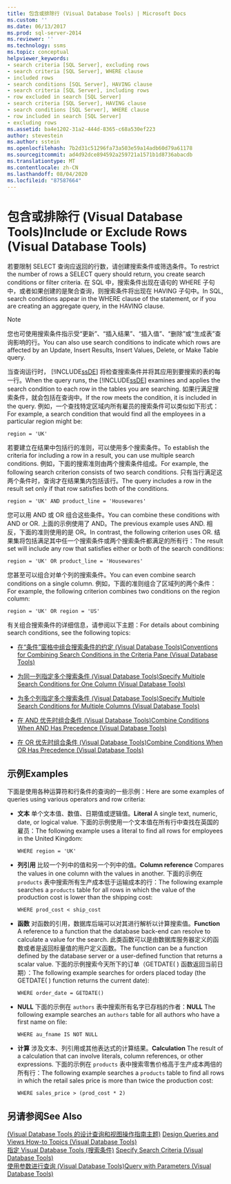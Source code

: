 ```yaml
---
title: 包含或排除行 (Visual Database Tools) | Microsoft Docs
ms.custom: ''
ms.date: 06/13/2017
ms.prod: sql-server-2014
ms.reviewer: ''
ms.technology: ssms
ms.topic: conceptual
helpviewer_keywords:
- search criteria [SQL Server], excluding rows
- search criteria [SQL Server], WHERE clause
- included rows
- search conditions [SQL Server], HAVING clause
- search criteria [SQL Server], including rows
- row excluded in search [SQL Server]
- search criteria [SQL Server], HAVING clause
- search conditions [SQL Server], WHERE clause
- row included in search [SQL Server]
- excluding rows
ms.assetid: ba4e1202-31a2-444d-8365-c68a530ef223
author: stevestein
ms.author: sstein
ms.openlocfilehash: 7b2d31c51296fa73a503e59a14adb60d79a61178
ms.sourcegitcommit: ad4d92dce894592a259721a1571b1d8736abacdb
ms.translationtype: MT
ms.contentlocale: zh-CN
ms.lasthandoff: 08/04/2020
ms.locfileid: "87587664"
---
```

# <a name="include-or-exclude-rows-visual-database-tools"></a><span data-ttu-id="82c9f-102">包含或排除行 (Visual Database Tools)</span><span class="sxs-lookup"><span data-stu-id="82c9f-102">Include or Exclude Rows (Visual Database Tools)</span></span>
  <span data-ttu-id="82c9f-103">若要限制 SELECT 查询应返回的行数，请创建搜索条件或筛选条件。</span><span class="sxs-lookup"><span data-stu-id="82c9f-103">To restrict the number of rows a SELECT query should return, you create search conditions or filter criteria.</span></span> <span data-ttu-id="82c9f-104">在 SQL 中，搜索条件出现在语句的 WHERE 子句中，或者如果创建的是聚合查询，则搜索条件将出现在 HAVING 子句中。</span><span class="sxs-lookup"><span data-stu-id="82c9f-104">In SQL, search conditions appear in the WHERE clause of the statement, or if you are creating an aggregate query, in the HAVING clause.</span></span>  
  
> [!NOTE]  
>  <span data-ttu-id="82c9f-105">您也可使用搜索条件指示受“更新”、“插入结果”、“插入值”、“删除”或“生成表”查询影响的行。</span><span class="sxs-lookup"><span data-stu-id="82c9f-105">You can also use search conditions to indicate which rows are affected by an Update, Insert Results, Insert Values, Delete, or Make Table query.</span></span>  
  
 <span data-ttu-id="82c9f-106">当查询运行时， [!INCLUDE[ssDE](../../includes/ssde-md.md)] 将检查搜索条件并将其应用到要搜索的表的每一行。</span><span class="sxs-lookup"><span data-stu-id="82c9f-106">When the query runs, the [!INCLUDE[ssDE](../../includes/ssde-md.md)] examines and applies the search condition to each row in the tables you are searching.</span></span> <span data-ttu-id="82c9f-107">如果行满足搜索条件，就会包括在查询中。</span><span class="sxs-lookup"><span data-stu-id="82c9f-107">If the row meets the condition, it is included in the query.</span></span> <span data-ttu-id="82c9f-108">例如，一个查找特定区域内所有雇员的搜索条件可以类似如下形式：</span><span class="sxs-lookup"><span data-stu-id="82c9f-108">For example, a search condition that would find all the employees in a particular region might be:</span></span>  
  
```  
region = 'UK'  
```  
  
 <span data-ttu-id="82c9f-109">若要建立在结果中包括行的准则，可以使用多个搜索条件。</span><span class="sxs-lookup"><span data-stu-id="82c9f-109">To establish the criteria for including a row in a result, you can use multiple search conditions.</span></span> <span data-ttu-id="82c9f-110">例如，下面的搜索准则由两个搜索条件组成。</span><span class="sxs-lookup"><span data-stu-id="82c9f-110">For example, the following search criterion consists of two search conditions.</span></span> <span data-ttu-id="82c9f-111">只有当行满足这两个条件时，查询才在结果集内包括该行。</span><span class="sxs-lookup"><span data-stu-id="82c9f-111">The query includes a row in the result set only if that row satisfies both of the conditions.</span></span>  
  
```  
region = 'UK' AND product_line = 'Housewares'  
```  
  
 <span data-ttu-id="82c9f-112">您可以用 AND 或 OR 组合这些条件。</span><span class="sxs-lookup"><span data-stu-id="82c9f-112">You can combine these conditions with AND or OR.</span></span> <span data-ttu-id="82c9f-113">上面的示例使用了 AND。</span><span class="sxs-lookup"><span data-stu-id="82c9f-113">The previous example uses AND.</span></span> <span data-ttu-id="82c9f-114">相反，下面的准则使用的是 OR。</span><span class="sxs-lookup"><span data-stu-id="82c9f-114">In contrast, the following criterion uses OR.</span></span> <span data-ttu-id="82c9f-115">结果集将包括满足其中任一个搜索条件或两个搜索条件都满足的所有行：</span><span class="sxs-lookup"><span data-stu-id="82c9f-115">The result set will include any row that satisfies either or both of the search conditions:</span></span>  
  
```  
region = 'UK' OR product_line = 'Housewares'  
```  
  
 <span data-ttu-id="82c9f-116">您甚至可以组合对单个列的搜索条件。</span><span class="sxs-lookup"><span data-stu-id="82c9f-116">You can even combine search conditions on a single column.</span></span> <span data-ttu-id="82c9f-117">例如，下面的准则组合了区域列的两个条件：</span><span class="sxs-lookup"><span data-stu-id="82c9f-117">For example, the following criterion combines two conditions on the region column:</span></span>  
  
```  
region = 'UK' OR region = 'US'  
```  
  
 <span data-ttu-id="82c9f-118">有关组合搜索条件的详细信息，请参阅以下主题：</span><span class="sxs-lookup"><span data-stu-id="82c9f-118">For details about combining search conditions, see the following topics:</span></span>  
  
-   [<span data-ttu-id="82c9f-119">在“条件”窗格中组合搜索条件的约定 (Visual Database Tools)</span><span class="sxs-lookup"><span data-stu-id="82c9f-119">Conventions for Combining Search Conditions in the Criteria Pane &#40;Visual Database Tools&#41;</span></span>](conventions-combine-search-conditions-in-criteria-pane-visual-db-tools.md)  
  
-   [<span data-ttu-id="82c9f-120">为同一列指定多个搜索条件 (Visual Database Tools)</span><span class="sxs-lookup"><span data-stu-id="82c9f-120">Specify Multiple Search Conditions for One Column &#40;Visual Database Tools&#41;</span></span>](visual-database-tools.md)  
  
-   [<span data-ttu-id="82c9f-121">为多个列指定多个搜索条件 (Visual Database Tools)</span><span class="sxs-lookup"><span data-stu-id="82c9f-121">Specify Multiple Search Conditions for Multiple Columns &#40;Visual Database Tools&#41;</span></span>](specify-multiple-search-conditions-for-multiple-columns-visual-database-tools.md)  
  
-   [<span data-ttu-id="82c9f-122">在 AND 优先时组合条件 (Visual Database Tools)</span><span class="sxs-lookup"><span data-stu-id="82c9f-122">Combine Conditions When AND Has Precedence &#40;Visual Database Tools&#41;</span></span>](combine-conditions-when-and-has-precedence-visual-database-tools.md)  
  
-   [<span data-ttu-id="82c9f-123">在 OR 优先时组合条件 (Visual Database Tools)</span><span class="sxs-lookup"><span data-stu-id="82c9f-123">Combine Conditions When OR Has Precedence &#40;Visual Database Tools&#41;</span></span>](combine-conditions-when-or-has-precedence-visual-database-tools.md)  
  
## <a name="examples"></a><span data-ttu-id="82c9f-124">示例</span><span class="sxs-lookup"><span data-stu-id="82c9f-124">Examples</span></span>  
 <span data-ttu-id="82c9f-125">下面是使用各种运算符和行条件的查询的一些示例：</span><span class="sxs-lookup"><span data-stu-id="82c9f-125">Here are some examples of queries using various operators and row criteria:</span></span>  
  
-   <span data-ttu-id="82c9f-126">**文本** 单个文本值、数值、日期值或逻辑值。</span><span class="sxs-lookup"><span data-stu-id="82c9f-126">**Literal** A single text, numeric, date, or logical value.</span></span> <span data-ttu-id="82c9f-127">下面的示例使用一个文本值在所有行中查找在英国的雇员：</span><span class="sxs-lookup"><span data-stu-id="82c9f-127">The following example uses a literal to find all rows for employees in the United Kingdom:</span></span>  
  
    ```  
    WHERE region = 'UK'  
    ```  
  
-   <span data-ttu-id="82c9f-128">**列引用** 比较一个列中的值和另一个列中的值。</span><span class="sxs-lookup"><span data-stu-id="82c9f-128">**Column reference** Compares the values in one column with the values in another.</span></span> <span data-ttu-id="82c9f-129">下面的示例在 `products` 表中搜索所有生产成本低于运输成本的行：</span><span class="sxs-lookup"><span data-stu-id="82c9f-129">The following example searches a `products` table for all rows in which the value of the production cost is lower than the shipping cost:</span></span>  
  
    ```  
    WHERE prod_cost < ship_cost  
    ```  
  
-   <span data-ttu-id="82c9f-130">**函数** 对函数的引用，数据库后端可以对其进行解析以计算搜索值。</span><span class="sxs-lookup"><span data-stu-id="82c9f-130">**Function** A reference to a function that the database back-end can resolve to calculate a value for the search.</span></span> <span data-ttu-id="82c9f-131">此类函数可以是由数据库服务器定义的函数或者是返回标量值的用户定义函数。</span><span class="sxs-lookup"><span data-stu-id="82c9f-131">The function can be a function defined by the database server or a user-defined function that returns a scalar value.</span></span> <span data-ttu-id="82c9f-132">下面的示例搜索今天所下的订单（GETDATE(&#xA0;</ph>) 函数返回当前日期）：</span><span class="sxs-lookup"><span data-stu-id="82c9f-132">The following example searches for orders placed today (the GETDATE( ) function returns the current date):</span></span>  
  
    ```  
    WHERE order_date = GETDATE()  
    ```  
  
-   <span data-ttu-id="82c9f-133">**NULL** 下面的示例在 `authors` 表中搜索所有名字已存档的作者：</span><span class="sxs-lookup"><span data-stu-id="82c9f-133">**NULL** The following example searches an `authors` table for all authors who have a first name on file:</span></span>  
  
    ```  
    WHERE au_fname IS NOT NULL  
    ```  
  
-   <span data-ttu-id="82c9f-134">**计算** 涉及文本、列引用或其他表达式的计算结果。</span><span class="sxs-lookup"><span data-stu-id="82c9f-134">**Calculation** The result of a calculation that can involve literals, column references, or other expressions.</span></span> <span data-ttu-id="82c9f-135">下面的示例在 `products` 表中搜索零售价格高于生产成本两倍的所有行：</span><span class="sxs-lookup"><span data-stu-id="82c9f-135">The following example searches a `products` table to find all rows in which the retail sales price is more than twice the production cost:</span></span>  
  
    ```  
    WHERE sales_price > (prod_cost * 2)  
    ```  
  
## <a name="see-also"></a><span data-ttu-id="82c9f-136">另请参阅</span><span class="sxs-lookup"><span data-stu-id="82c9f-136">See Also</span></span>  
 <span data-ttu-id="82c9f-137">[&#40;Visual Database Tools 的设计查询和视图操作指南主题&#41;](design-queries-and-views-how-to-topics-visual-database-tools.md) </span><span class="sxs-lookup"><span data-stu-id="82c9f-137">[Design Queries and Views How-to Topics &#40;Visual Database Tools&#41;](design-queries-and-views-how-to-topics-visual-database-tools.md) </span></span>  
 <span data-ttu-id="82c9f-138">[指定 Visual Database Tools &#40;搜索条件&#41;](specify-search-criteria-visual-database-tools.md) </span><span class="sxs-lookup"><span data-stu-id="82c9f-138">[Specify Search Criteria &#40;Visual Database Tools&#41;](specify-search-criteria-visual-database-tools.md) </span></span>  
 [<span data-ttu-id="82c9f-139">使用参数进行查询 (Visual Database Tools)</span><span class="sxs-lookup"><span data-stu-id="82c9f-139">Query with Parameters &#40;Visual Database Tools&#41;</span></span>](query-with-parameters-visual-database-tools.md)  
  
  
